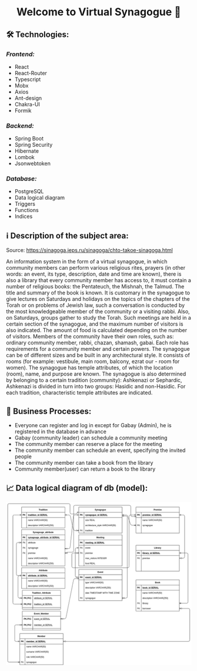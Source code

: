 <h1 align="center">Welcome to Virtual Synagogue 👋</h1>

##  🛠 Technologies:

### ***Frontend:***
- React
- React-Router
- Typescript
- Mobx
- Axios
- Ant-design
- Chakra-UI
- Formik


### ***Backend:***
- Spring Boot
- Spring Security
- Hibernate
- Lombok
- Jsonwebtoken

### ***Database:***
- PostgreSQL
- Data logical diagram
- Triggers
- Functions
- Indices

##  ℹ️ Description of the subject area:
Source: https://sinagoga.jeps.ru/sinagoga/chto-takoe-sinagoga.html

An information system in the form of a virtual synagogue, in which community members can perform various religious rites, prayers (in other words: an event, its type, description, date and time are known), there is also a library that every community member has access to, it must contain a number of religious books: the Pentateuch, the Mishnah, the Talmud. The title and summary of the book is known.
It is customary in the synagogue to give lectures on Saturdays and holidays on the topics of the chapters of the Torah or on problems of Jewish law, such a conversation is conducted by the most knowledgeable member of the community or a visiting rabbi. Also, on Saturdays, groups gather to study the Torah. Such meetings are held in a certain section of the synagogue, and the maximum number of visitors is also indicated. The amount of food is calculated depending on the number of visitors. Members of the community have their own roles, such as: ordinary community member, rabbi, chazan, shamash, gabai. Each role has requirements for a community member and certain powers.
The synagogue can be of different sizes and be built in any architectural style. It consists of rooms (for example: vestibule, main room, balcony, ezrat our - room for women). The synagogue has temple attributes, of which the location (room), name, and purpose are known.
The synagogue is also determined by belonging to a certain tradition (community): Ashkenazi or Sephardic, Ashkenazi is divided in turn into two groups: Hasidic and non-Hasidic. For each tradition, characteristic temple attributes are indicated.

##  🔋 Business Processes:
- Everyone can register and log in except for Gabay (Admin), he is registered in the database in advance
-  Gabay (community leader) can schedule a community meeting
- The community member can reserve a place for the meeting
- The community member can schedule an event, specifying the invited people
- The community member can take a book from the library
- Community member(user) can return a book to the library

## 📈 Data logical diagram of db (model):

<img width="700" src="./docs/Datalogicalmodel.jpg" alt="cli output"/>